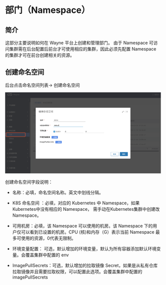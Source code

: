 # 部门（Namespace） 

## 简介

这部分主要说明如何在 Wayne 平台上创建和管理部门。
由于 Namespace 可访问集群需在后台配置后前台才可使用相应的集群，因此必须先配置 Namespace 的集群才可在前台创建相关的资源。

## 创建命名空间

后台点击命名空间列表-> 创建命名空间

![](../images/admin-create-namsepace.png?classes=border,shadow)

创建命名空间字段说明：

- 名称：必填，命名空间名称。英文中划线分隔。

- K8S 命名空间 ：必填，对应的 Kubernetes 中 Namespace，如果Kubernetes中没有相应的 Namespace， 需手动在Kubernetes集群中创建改Namespace。

- 可用机房：必填，该 Namespace 可以使用的机房。该 Namespace 下的用户仅可以看到已设置的机房。CPU (核)和内存（G）表示当前 Namespace 最多可使用的资源，0代表无限制。

- 环境变量配置： 可选，默认增加的环境变量，默认为所有容器添加默认环境变量。会覆盖集群中配置的 env

- ImagePullSecrets：可选，默认增加的拉取镜像 Secret，如果是从私有仓库拉取镜像并且需要拉取权限，可以配置此选项。会覆盖集群中配置的 imagePullSecrets

